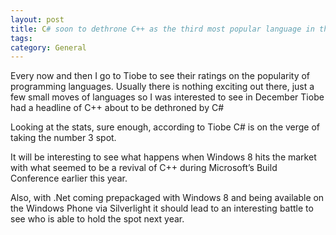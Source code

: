 ```yaml
---
layout: post
title: C# soon to dethrone C++ as the third most popular language in the world
tags: 
category: General
---
```

Every now and then I go to Tiobe to see their ratings on the popularity of programming languages. Usually there is nothing exciting out there, just a few small moves of languages so I was interested to see in December Tiobe had a headline of C++ about to be dethroned by C#

Looking at the stats, sure enough, according to Tiobe C# is on the verge of taking the number 3 spot.

It will be interesting to see what happens when Windows 8 hits the market with what seemed to be a revival of C++ during Microsoft’s Build Conference earlier this year.

Also, with .Net coming prepackaged with Windows 8 and being available on the Windows Phone via Silverlight it should lead to an interesting battle to see who is able to hold the spot next year.